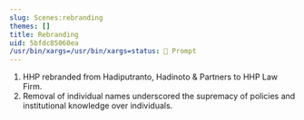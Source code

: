 ```yaml
---
slug: Scenes:rebranding
themes: []
title: Rebranding
uid: 5bfdc85060ea
/usr/bin/xargs=/usr/bin/xargs=status: 💬 Prompt
---
```

1. HHP rebranded from Hadiputranto, Hadinoto & Partners to HHP Law Firm.
1. Removal of individual names underscored the supremacy of policies and institutional knowledge over individuals.
